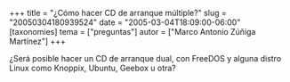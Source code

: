 +++
title = "¿Cómo hacer CD de arranque múltiple?"
slug = "20050304180939524"
date = "2005-03-04T18:09:00-06:00"
[taxonomies]
tema = ["preguntas"]
autor = ["Marco Antonio Zúñiga Martínez"]
+++

¿Será posible hacer un CD de arranque dual, con FreeDOS y alguna distro
Linux como Knoppix, Ubuntu, Geebox u otra?
